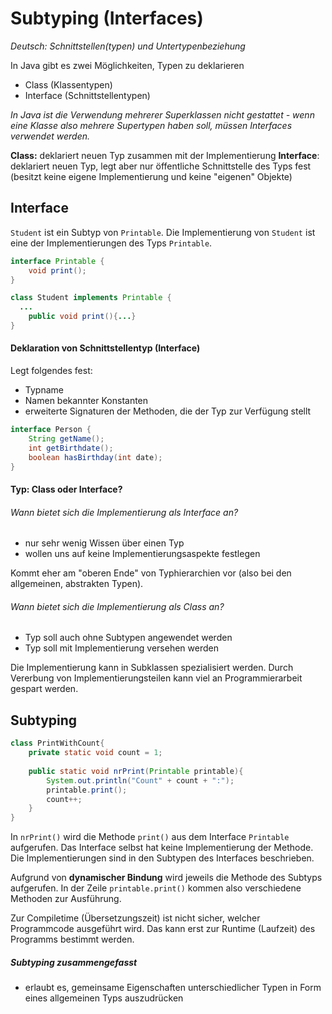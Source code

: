 # Subtyping (Interfaces)

*Deutsch: Schnittstellen(typen) und Untertypenbeziehung*

In Java gibt es zwei Möglichkeiten, Typen zu deklarieren
- Class (Klassentypen)
- Interface (Schnittstellentypen)

*In Java ist die Verwendung mehrerer Superklassen nicht gestattet - wenn eine Klasse also mehrere Supertypen haben soll, müssen Interfaces verwendet werden.*

**Class:** deklariert neuen Typ zusammen mit der Implementierung
**Interface**: deklariert neuen Typ, legt aber nur öffentliche Schnittstelle des Typs fest (besitzt keine eigene Implementierung und keine "eigenen" Objekte)



## Interface

`Student` ist ein Subtyp von `Printable`. Die Implementierung von `Student` ist eine der Implementierungen des Typs `Printable`.

```java
interface Printable {
	void print();
}
```
```java
class Student implements Printable {
  ...
	public void print(){...}
}
```



#### Deklaration von Schnittstellentyp (Interface)

Legt folgendes fest:

- Typname
- Namen bekannter Konstanten
- erweiterte Signaturen der Methoden, die der Typ zur Verfügung stellt

```java
interface Person {
	String getName();
	int getBirthdate();
	boolean hasBirthday(int date);
}
```



#### Typ: Class oder Interface?

###### Wann bietet sich die Implementierung als Interface an?

- nur sehr wenig Wissen über einen Typ
- wollen uns auf keine Implementierungsaspekte festlegen

Kommt eher am "oberen Ende" von Typhierarchien vor (also bei den allgemeinen, abstrakten Typen).

###### Wann bietet sich die Implementierung als Class an?

- Typ soll auch ohne Subtypen angewendet werden
- Typ soll mit Implementierung versehen werden

Die Implementierung kann in Subklassen spezialisiert werden. Durch Vererbung von Implementierungsteilen kann viel an Programmierarbeit gespart werden.



## Subtyping

```java
class PrintWithCount{
    private static void count = 1;
    
    public static void nrPrint(Printable printable){
        System.out.println("Count" + count + ":");
        printable.print();
        count++;
    }
}
```

In  `nrPrint()` wird die Methode `print()` aus dem Interface `Printable` aufgerufen. Das Interface selbst hat keine Implementierung der Methode. Die Implementierungen sind in den Subtypen des Interfaces beschrieben. 

Aufgrund von **dynamischer Bindung** wird jeweils die Methode des Subtyps aufgerufen. In der Zeile `printable.print()` kommen also verschiedene Methoden zur Ausführung.

Zur Compiletime (Übersetzungszeit) ist nicht sicher, welcher Programmcode ausgeführt wird. Das kann erst zur Runtime (Laufzeit) des Programms bestimmt werden.

##### Subtyping zusammengefasst

- erlaubt es, gemeinsame Eigenschaften unterschiedlicher Typen in Form eines allgemeinen Typs auszudrücken
